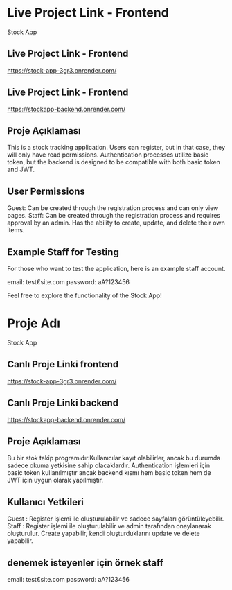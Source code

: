 # Live Project Link - Frontend

Stock App

## Live Project Link - Frontend

https://stock-app-3gr3.onrender.com/

## Live Project Link - Frontend

https://stockapp-backend.onrender.com/

## Proje Açıklaması

This is a stock tracking application. Users can register, but in that case, they will only have read permissions. Authentication processes utilize basic token, but the backend is designed to be compatible with both basic token and JWT.

## User Permissions

Guest: Can be created through the registration process and can only view pages.
Staff: Can be created through the registration process and requires approval by an admin. Has the ability to create, update, and delete their own items.

## Example Staff for Testing

For those who want to test the application, here is an example staff account.

email: test€site.com
password: aA?123456

Feel free to explore the functionality of the Stock App!

# Proje Adı

Stock App

## Canlı Proje Linki frontend

https://stock-app-3gr3.onrender.com/

## Canlı Proje Linki backend

https://stockapp-backend.onrender.com/

## Proje Açıklaması

Bu bir stok takip programıdır.Kullanıcılar kayıt olabilirler, ancak bu durumda sadece okuma yetkisine sahip olacaklardır. Authentication işlemleri için basic token kullanılmıştır ancak backend kısmı hem basic token hem de JWT için uygun olarak yapılmıştır.

## Kullanıcı Yetkileri

Guest : Register işlemi ile oluşturulabilir ve sadece sayfaları görüntüleyebilir.
Staff : Register işlemi ile oluşturulabilir ve admin tarafından onaylanarak oluşturulur. Create yapabilir, kendi oluşturduklarını update ve delete yapabilir.

## denemek isteyenler için örnek staff

email: test€site.com
password: aA?123456
